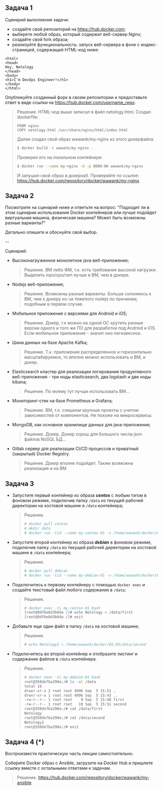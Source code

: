 ## Задача 1

Сценарий выполнения задачи:

- создайте свой репозиторий на https://hub.docker.com;
- выберете любой образ, который содержит веб-сервер Nginx;
- создайте свой fork образа;
- реализуйте функциональность:
запуск веб-сервера в фоне с индекс-страницей, содержащей HTML-код ниже:
```
<html>
<head>
Hey, Netology
</head>
<body>
<h1>I’m DevOps Engineer!</h1>
</body>
</html>
```
Опубликуйте созданный форк в своем репозитории и предоставьте ответ в виде ссылки на https://hub.docker.com/username_repo.
> Решение.
> HTML-код выше записал в файл netology.html. Создал dockerfile:
> ```
> FROM nginx
> COPY netology.html /usr/share/nginx/html/index.html
> ```
> Далее создал свой образ wawank/my-nginx из этого докерфайла:
> ```bash
> $ docker build -t wawank/my-nginx .
> ```
> Проверил его на локальном контейнере:
> ```bash
> $ docker run --name my-nginx -d -p 8080:80 wawank/my-nginx
> ```
> И запушил свой образ в докерхаб. Проверяйте по ссылке: https://hub.docker.com/repository/docker/wawank/my-nginx

## Задача 2

Посмотрите на сценарий ниже и ответьте на вопрос:
"Подходит ли в этом сценарии использование Docker контейнеров или лучше подойдет виртуальная машина, физическая машина? Может быть возможны разные варианты?"

Детально опишите и обоснуйте свой выбор.

--

Сценарий:

- Высоконагруженное монолитное java веб-приложение;
  > Решение. ВМ либо ФМ, т.к. есть требование высокой нагрузки. Выделить iops/cpu/ram лучше в ВМ, чем в докере.
- Nodejs веб-приложение;
  > Решение. Возможны разные варианты. Больше склоняюсь к ВМ, чем к докеру из-за тяжелого nodejs по причинам, подобным в первом случае.
- Мобильное приложение c версиями для Android и iOS;
  > Решение. Докер, т.к можно на одной ОС крутить разные версии одного и того же ПО для разработки под Android и iOS. Если мобильное приложение - значит оно легковесное.
- Шина данных на базе Apache Kafka;
  > Решение. Т.к. приложение распределенное и горизонтально масштабируемое, то вполне можно использовать и ВМ, и докер.
- Elasticsearch кластер для реализации логирования продуктивного веб-приложения - три ноды elasticsearch, два logstash и две ноды kibana;
  > Решение. По моему тут лучше использовать ВМ...
- Мониторинг-стек на базе Prometheus и Grafana;
  > Решение. ВМ, т.к. слишком крупные проекты с учетом зависимостей от компонентов. Не похоже на микросервисы.
- MongoDB, как основное хранилище данных для java-приложения;
  > Решение. Докер. Докер хорош для большого числа json файлов NoSQL БД...
- Gitlab сервер для реализации CI/CD процессов и приватный (закрытый) Docker Registry.
  > Решение. Докер вполне подойдет. Также возможна реализация и на ВМ. 

## Задача 3

- Запустите первый контейнер из образа ***centos*** c любым тэгом в фоновом режиме, подключив папку ```/data``` из текущей рабочей директории на хостовой машине в ```/data``` контейнера;
  > Решение.
  > ```bash
  > # docker pull centos
  > # mkdir data
  > # docker run -tid --name my-centos-01 -v /home/wawank/docker/05.03/data/:/data/ centos
  > ````
- Запустите второй контейнер из образа ***debian*** в фоновом режиме, подключив папку ```/data``` из текущей рабочей директории на хостовой машине в ```/data``` контейнера;
  > Решение.
  > ```bash
  > # docker pull debian
  > # docker run -tid --name my-debian-01 -v /home/wawank/docker/05.03/data/:/data/ debian
  > ```
- Подключитесь к первому контейнеру с помощью ```docker exec``` и создайте текстовый файл любого содержания в ```/data```;
  > Решение.
  > ```bash
  > # docker exec -ti my-centos-01 bash
  > [root@9df6e8d3b0da /]# echo Netology > /data/first
  > [root@9df6e8d3b0da /]# exit
  > ```
- Добавьте еще один файл в папку ```/data``` на хостовой машине;
  > Решение.
  > ```bash
  > # echo Netology2 > /home/wawank/docker/05.03/data/second
  > ```
- Подключитесь во второй контейнер и отобразите листинг и содержание файлов в ```/data``` контейнера.
  > Решение.
  > ```bash
  > # docker exec -ti my-debian-01 bash
  > root@350de7ba290a:/# ls -al /data
  > total 16
  > drwxr-xr-x 2 root root 4096 Sep  5 15:51 .
  > drwxr-xr-x 1 root root 4096 Sep  5 15:43 ..
  > -rw-r--r-- 1 root root    9 Sep  5 15:48 first
  > -rw-r--r-- 1 root root   10 Sep  5 15:51 second
  > root@350de7ba290a:/# cat /data/first
  > Netology
  > root@350de7ba290a:/# cat /data/second
  > Netology2
  > root@350de7ba290a:/# exit
  > ```

## Задача 4 (*)

Воспроизвести практическую часть лекции самостоятельно.

Соберите Docker образ с Ansible, загрузите на Docker Hub и пришлите ссылку вместе с остальными ответами к задачам.
> Решение. https://hub.docker.com/repository/docker/wawank/my-ansible
